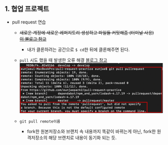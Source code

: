 ## 1. 협업 프로젝트

- pull request 연습

  - ~~새로운 계정에 새로운 레퍼지토리 생성하고 파일들 커밋해줌 (터미널 사용)~~   
    ~~[이 블로그 참고](https://victorydntmd.tistory.com/53)~~
    - 내가 클론하려는 공간으로 `$ cd`한 뒤에 클론해주면 된다. 
    
  - `pull` 시도 했을 때 발생한 오류 해결 [블로그 참고](http://spectrumdig.blogspot.com/2013/01/git-fork.html)
    ![pull오류](./imgs/200718.png)
  
  - `git pull remote이름`
    - fork한 원본저장소와 브랜치 속 내용까지 똑같이 바뀌는게 아닌, fork한 원격저장소의 해당 브랜치로 내용이 동기화 되는 듯.
